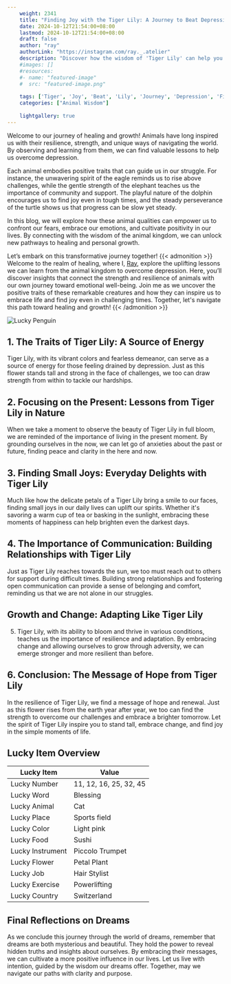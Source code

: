 ```yaml
---
    weight: 2341
    title: "Finding Joy with the Tiger Lily: A Journey to Beat Depression"  # Assuming 'title' column exists
    date: 2024-10-12T21:54:00+08:00
    lastmod: 2024-10-12T21:54:00+08:00
    draft: false
    author: "ray"
    authorLink: "https://instagram.com/ray._.atelier"
    description: "Discover how the wisdom of 'Tiger Lily' can help you overcome depression and find joy in your life journey."
    #images: []
    #resources:
    #- name: "featured-image"
    #  src: "featured-image.png"
    
    tags: ['Tiger', 'Joy', 'Beat', 'Lily', 'Journey', 'Depression', 'Finding']
    categories: ["Animal Wisdom"]
    
    lightgallery: true
---
```

    
Welcome to our journey of healing and growth! Animals have long inspired us with their resilience, strength, and unique ways of navigating the world. By observing and learning from them, we can find valuable lessons to help us overcome depression.

Each animal embodies positive traits that can guide us in our struggle. For instance, the unwavering spirit of the eagle reminds us to rise above challenges, while the gentle strength of the elephant teaches us the importance of community and support. The playful nature of the dolphin encourages us to find joy even in tough times, and the steady perseverance of the turtle shows us that progress can be slow yet steady.

In this blog, we will explore how these animal qualities can empower us to confront our fears, embrace our emotions, and cultivate positivity in our lives. By connecting with the wisdom of the animal kingdom, we can unlock new pathways to healing and personal growth.

Let’s embark on this transformative journey together!
{{< admonition >}}
Welcome to the realm of healing, where I, [Ray](https://instagram.com/ray._.atelier), explore the uplifting lessons we can learn from the animal kingdom to overcome depression. Here, you’ll discover insights that connect the strength and resilience of animals with our own journey toward emotional well-being. Join me as we uncover the positive traits of these remarkable creatures and how they can inspire us to embrace life and find joy even in challenging times. Together, let's navigate this path toward healing and growth!
{{< /admonition >}}

![Lucky Penguin](https://cdn.pixabay.com/photo/2024/09/07/02/34/penguins-9028827_1280.jpg "Lucky Penguin")

## 1. The Traits of Tiger Lily: A Source of Energy
Tiger Lily, with its vibrant colors and fearless demeanor, can serve as a source of energy for those feeling drained by depression. Just as this flower stands tall and strong in the face of challenges, we too can draw strength from within to tackle our hardships.

## 2. Focusing on the Present: Lessons from Tiger Lily in Nature
When we take a moment to observe the beauty of Tiger Lily in full bloom, we are reminded of the importance of living in the present moment. By grounding ourselves in the now, we can let go of anxieties about the past or future, finding peace and clarity in the here and now.

## 3. Finding Small Joys: Everyday Delights with Tiger Lily
Much like how the delicate petals of a Tiger Lily bring a smile to our faces, finding small joys in our daily lives can uplift our spirits. Whether it's savoring a warm cup of tea or basking in the sunlight, embracing these moments of happiness can help brighten even the darkest days.

## 4. The Importance of Communication: Building Relationships with Tiger Lily
Just as Tiger Lily reaches towards the sun, we too must reach out to others for support during difficult times. Building strong relationships and fostering open communication can provide a sense of belonging and comfort, reminding us that we are not alone in our struggles.

## Growth and Change: Adapting Like Tiger Lily
5. Tiger Lily, with its ability to bloom and thrive in various conditions, teaches us the importance of resilience and adaptation. By embracing change and allowing ourselves to grow through adversity, we can emerge stronger and more resilient than before.

## 6. Conclusion: The Message of Hope from Tiger Lily
In the resilience of Tiger Lily, we find a message of hope and renewal. Just as this flower rises from the earth year after year, we too can find the strength to overcome our challenges and embrace a brighter tomorrow. Let the spirit of Tiger Lily inspire you to stand tall, embrace change, and find joy in the simple moments of life.


## Lucky Item Overview
| Lucky Item          | Value              |
|---------------|--------------------|
| Lucky Number        | 11, 12, 16, 25, 32, 45  |
| Lucky Word          | Blessing |
| Lucky Animal        | Cat |
| Lucky Place         | Sports field     |
| Lucky Color         | Light pink     |
| Lucky Food          | Sushi      |
| Lucky Instrument    | Piccolo Trumpet |
| Lucky Flower        | Petal Plant    |
| Lucky Job           | Hair Stylist       |
| Lucky Exercise      | Powerlifting  |
| Lucky Country       | Switzerland    |


##  Final Reflections on Dreams

As we conclude this journey through the world of dreams, remember that dreams are both mysterious and beautiful. They hold the power to reveal hidden truths and insights about ourselves. By embracing their messages, we can cultivate a more positive influence in our lives. Let us live with intention, guided by the wisdom our dreams offer. Together, may we navigate our paths with clarity and purpose.
